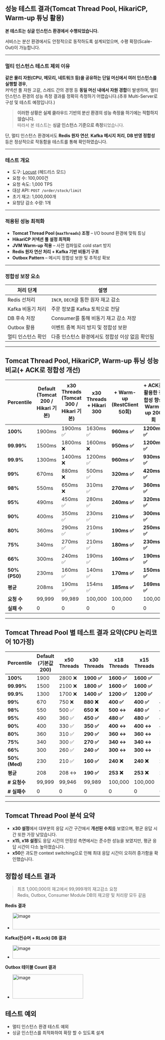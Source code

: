 
## 성능 테스트 결과(Tomcat Thread Pool, HikariCP, Warm-up 튜닝 활용)

**본 테스트는 싱글 인스턴스 환경에서 수행되었습니다.**

서비스는 분산 환경에서도 안정적으로 동작하도록 설계되었으며, 수평 확장(Scale-Out)이 가능합니다.

---

### 멀티 인스턴스 테스트 제외 이유

**같은 물리 자원(CPU, 메모리, 네트워크 등)을 공유하는 단일 머신에서 여러 인스턴스를 실행할 경우**,  
커넥션 풀 자원 고갈, 스레드 간의 경쟁 등 **동일 머신 내에서 자원 경합**이 발생하여, 멀티 인스턴스 환경의 성능 측정 결과를 정확히 측정하기 어렵습니다.(추후 Multi-Server로 구성 및 테스트 예정입니다.)

> **이러한 상황은 실제 클라우드 기반의 분산 환경의 성능 측정을 하기에는 적합하지 않습니다.**  
> 따라서 본 테스트는 **싱글 인스턴스 기준으로 측정**되었습니다.

단, 멀티 인스턴스 환경에서도 **Redis 원자 연산**, **Kafka 메시지 처리**, **DB 반영 정합성** 등은 정상적으로 작동함을 테스트를 통해 확인하였습니다.

---

### 테스트 개요

- 도구: [Locust](https://locust.io/) (헤드리스 모드)
- 요청 수: 100,000건
- 요청 속도: 1,000 TPS
- 대상 API: `POST /order/stock/limit`
- 초기 재고: 1,000,000개
- 요청당 감소 수량: 1개

---

### 적용된 성능 최적화

- **Tomcat Thread Pool (`maxThreads`) 조정** – I/O bound 환경에 맞춰 튜닝
- **HikariCP 커넥션 풀 설정 최적화**
- **JVM Warm-up 적용** – 사전 컴파일로 cold start 방지
- **Redis 원자 연산 처리 + Kafka 기반 비동기 구조**
- **Outbox Pattern** – 메시지 정합성 보완 및 추적성 확보

---

### 정합성 보장 요소

| 처리 단계           | 설명 |
|--------------------|------|
| Redis 선처리        | `INCR`, `DECR`을 통한 원자 재고 감소 |
| Kafka 비동기 처리   | 주문 정보를 Kafka 토픽으로 전달 |
| DB 후속 저장        | Consumer를 통해 비동기 재고 감소 저장 |
| Outbox 활용         | 이벤트 중복 처리 방지 및 정합성 보완 |
| 멀티 인스턴스 확인 | 다중 인스턴스 환경에서도 정합성 이상 없음 확인됨 |

---

## Tomcat Thread Pool, HikariCP, Warm-up 튜닝 성능 비교(+ ACK로 정합성 개선)

| Percentile    | Default<br>(Tomcat 200 / Hikari 기본) | x30 Threads<br>(Tomcat 300 / Hikari 기본) | x30 Threads + Hikari 300 | + Warm-up (RestClient 50회) | + ACK를 활용한 정합성 향상<br> Warm-up 200회|
|---------------|----------------------------------------|--------------------------------------------|----------------------------|-----------------------------|-------------------------------|
| **100%**      | 1900ms                                 | 1900ms ✅                                   | 1630ms ✅                  | **960ms ✅**                | **1200ms ✅**                 |
| **99.99%**    | 1500ms                                 | 1800ms ❌                                   | 1600ms ❌                  | **950ms ✅**                | **1200ms ✅**                 |
| **99.9%**     | 1300ms                                 | 1400ms ❌                                   | 1200ms ✅                  | **960ms ✅**                | **930ms ✅**                  |
| **99%**       | 670ms                                  | 880ms ❌                                   | 500ms ✅                   | **320ms ✅**                | **420ms ✅**                  |
| **98%**       | 550ms                                  | 650ms ❌                                   | 310ms ✅                   | **270ms ✅**                | **360ms ✅**                  |
| **95%**       | 490ms                                  | 450ms ✅                                   | 280ms ✅                   | **240ms ✅**                | **320ms ✅**                  |
| **90%**       | 400ms                                  | 350ms ✅                                   | 230ms ✅                   | **210ms ✅**                | **300ms ✅**                  |
| **80%**       | 360ms                                  | 290ms ✅                                   | 210ms ✅                   | **190ms ✅**                | **250ms ✅**                  |
| **75%**       | 340ms                                  | 270ms ✅                                   | 210ms ✅                   | **180ms ✅**                | **230ms ✅**                  |
| **66%**       | 300ms                                  | 240ms ✅                                   | 190ms ✅                   | **160ms ✅**                | **190ms ✅**                  |
| **50% (P50)** | 230ms                                  | 160ms ✅                                   | 140ms ✅                   | **170ms ✅**                | **150ms ✅**                  |
| **평균**        | 208ms                                  | 190ms ✅                                   | 154ms ✅                   | **185ms ✅**                | **169ms ✅**                  |
| **요청 수**      | 99,999                                 | 99,989                                     | 100,000                    | 100,000                     | 100,000                       |
| **실패 수**      | 0                                      | 0                                          | 0                          | 0                           | 0                             |



---

## Tomcat Thread Pool 별 테스트 결과 요약(CPU 논리코어 10가정)

| Percentile    | Default<br>(기본값 200) | x50 Threads | x30 Threads | x18 Threads | x15 Threads | x10 Threads |
| ------------- | -------------------- | ----------- | ----------- | ----------- | ----------- | ----------- |
| **100%**      | 1900                 | 2800 ❌      | **1900 ✅**  | **1600 ✅**  | **1600 ✅**  | **1600 ✅**  |
| **99.99%**    | 1500                 | 2100 ❌      | **1800 ✅**  | **1600 ✅**  | **1600 ✅**  | **1300 ✅**  |
| **99.9%**     | 1300                 | 1700 ❌      | **1400 ✅**  | **1200 ✅**  | **1200 ✅**  | **1200 ✅**  |
| **99%**       | 670                  | 750 ❌       | **880 ❌**   | **400 ✅**   | **400 ✅**   | **400 ✅**   |
| **98%**       | 550                  | 500 ✅       | **650 ❌**   | **500 ↔**   | **480 ✅**   | **440 ✅**   |
| **95%**       | 490                  | 360 ✅       | **450 ✅**   | **480 ✅**   | **480 ✅**   | **440 ✅**   |
| **90%**       | 400                  | 330 ✅       | **350 ✅**   | **400 ↔**   | **400 ↔**   | **400 ↔**   |
| **80%**       | 360                  | 310 ✅       | **290 ✅**   | **360 ↔**   | **360 ↔**   | **370 ❌**   |
| **75%**       | 340                  | 300 ✅       | **270 ✅**   | **340 ↔**   | **340 ↔**   | **350 ❌**   |
| **66%**       | 300                  | 260 ✅       | **240 ✅**   | **300 ↔**   | **300 ↔**   | **330 ❌**   |
| **50% (Med)** | 230                  | 210 ✅       | **160 ✅**   | **240 ❌**   | **240 ❌**   | **270 ❌**   |
| **평균**        | 208                  | 208 ↔       | **190 ✅**   | **253 ❌**   | **253 ❌**   | **264 ❌**   |
| **# 요청수**     | 99,999               | 99,946      | 99,989      | 100,000     | 100,000     | 100,000     |
| **# 실패수**     | 0                    | 0           | 0           | 0           | 0           | 0           |

---

## Tomcat Thread Pool 분석 요약

- **x30 설정**에서 대부분의 응답 시간 구간에서 **개선된 수치**를 보였으며, 평균 응답 시간 또한 가장 낮았습니다.
- **x15, x18 설정**도 응답 시간의 안정성 측면에서는 준수한 성능을 보였지만, 평균 응답 시간이 다소 높아졌습니다.
- **x50**은 과도한 context switching으로 인해 최대 응답 시간이 오히려 증가함을 확인했습니다.


## 정합성 테스트 결과
> 최초 1,000,000의 재고에서 99,999개의 재고감소 요청<br>
> Redis, Outbox, Consumer Module DB의 재고량 및 처리량 모두 같음

**Redis 결과**<br>

- <img width="543" height="54" alt="image" src="https://github.com/user-attachments/assets/86704bcb-befd-40a6-8b35-1696cf29b914" /><br>

**Kafka(컨슈머 + RLock) DB 결과** <br>

- <img width="1159" height="44" alt="image" src="https://github.com/user-attachments/assets/5bf991e2-f259-484c-9e47-78119b59862f" /><br>

**Outbox 테이블 Count 결과**<br>

- <img width="230" height="79" alt="image" src="https://github.com/user-attachments/assets/b7a22cec-9d0f-4a61-824a-f994299e9938" /><br>

## 테스트 예외
- 멀티 인스턴스 환경 테스트 예외
- 싱글 인스턴스를 최적화하여 확장 할 수 있도록 설계
